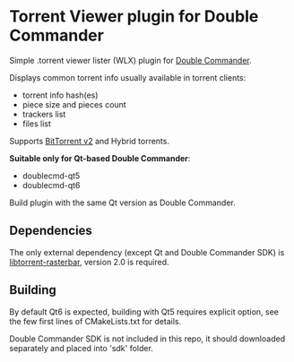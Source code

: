 Torrent Viewer plugin for Double Commander
==========================================

Simple .torrent viewer lister (WLX) plugin for [Double Commander][dc].

Displays common torrent info usually available in torrent clients:

- torrent info hash(es)
- piece size and pieces count
- trackers list
- files list

Supports [BitTorrent v2][bt] and Hybrid torrents.

**Suitable only for Qt-based Double Commander**:

- doublecmd-qt5
- doublecmd-qt6

Build plugin with the same Qt version as Double Commander.

Dependencies
------------

The only external dependency (except Qt and Double Commander SDK)
is [libtorrent-rasterbar][lt], version 2.0 is required.

Building
--------

By default Qt6 is expected, building with Qt5 requires explicit option,
see the few first lines of CMakeLists.txt for details.

Double Commander SDK is not included in this repo, it should downloaded
separately and placed into 'sdk' folder.

[dc]: https://github.com/doublecmd/doublecmd
[bt]: https://blog.libtorrent.org/2020/09/bittorrent-v2/
[lt]: https://github.com/arvidn/libtorrent
